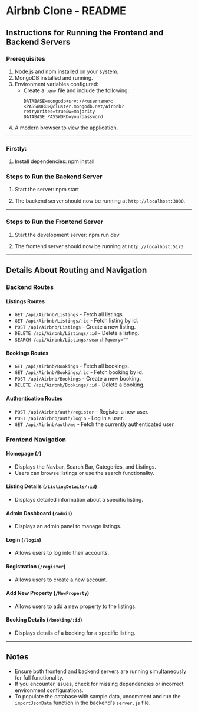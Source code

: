 # Airbnb Clone - README

## Instructions for Running the Frontend and Backend Servers

### Prerequisites
1. Node.js and npm installed on your system.
2. MongoDB installed and running.
3. Environment variables configured:
   - Create a `.env` file and include the following:
     ```
     DATABASE=mongodb+srv://<username>:<PASSWORD>@cluster.mongodb.net/Airbnb?retryWrites=true&w=majority
     DATABASE_PASSWORD=yourpassword
     ```
4. A modern browser to view the application.
---
### Firstly:
1. Install dependencies:
   npm install

### Steps to Run the Backend Server

1. Start the server:
   npm start

2. The backend server should now be running at `http://localhost:3000`.
---

### Steps to Run the Frontend Server

1. Start the development server:
   npm run dev
   
2. The frontend server should now be running at `http://localhost:5173`.

---
## Details About Routing and Navigation

### Backend Routes

#### Listings Routes
- `GET /api/Airbnb/Listings` - Fetch all listings.
- `GET /api/Airbnb/Listings/:id` - Fetch listing by id.
- `POST /api/Airbnb/Listings` - Create a new listing.
- `DELETE /api/Airbnb/Listings/:id` - Delete a listing.
- `SEARCH /api/Airbnb/Listings/search?query=""`

#### Bookings Routes
- `GET /api/Airbnb/Bookings` - Fetch all bookings.
- `GET /api/Airbnb/Bookings/:id` - Fetch booking by id.
- `POST /api/Airbnb/Bookings` - Create a new booking.
- `DELETE /api/Airbnb/Bookings/:id` - Delete a booking.

#### Authentication Routes
- `POST /api/Airbnb/auth/register` - Register a new user.
- `POST /api/Airbnb/auth/login` - Log in a user.
- `GET /api/Airbnb/auth/me` - Fetch the currently authenticated user.

### Frontend Navigation

#### Homepage (`/`)
- Displays the Navbar, Search Bar, Categories, and Listings.
- Users can browse listings or use the search functionality.

#### Listing Details (`/ListingDetails/:id`)
- Displays detailed information about a specific listing.

#### Admin Dashboard (`/admin`)
- Displays an admin panel to manage listings.

#### Login (`/login`)
- Allows users to log into their accounts.

#### Registration (`/register`)
- Allows users to create a new account.

#### Add New Property (`/NewProperty`)
- Allows users to add a new property to the listings.

#### Booking Details (`/booking/:id`)
- Displays details of a booking for a specific listing.

---

## Notes
- Ensure both frontend and backend servers are running simultaneously for full functionality.
- If you encounter issues, check for missing dependencies or incorrect environment configurations.
- To populate the database with sample data, uncomment and run the `importJsonData` function in the backend's `server.js` file.

